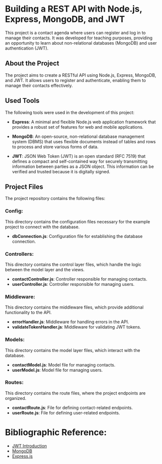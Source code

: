 # Building a REST API with Node.js, Express, MongoDB, and JWT

This project is a contact agenda where users can register and log in to manage their contacts. It was developed for teaching purposes, providing an opportunity to learn about non-relational databases (MongoDB) and user authentication (JWT).

## About the Project
The project aims to create a RESTful API using Node.js, Express, MongoDB, and JWT. It allows users to register and authenticate, enabling them to manage their contacts effectively.

## Used Tools
The following tools were used in the development of this project:

- **Express**: A minimal and flexible Node.js web application framework that provides a robust set of features for web and mobile applications.

- **MongoDB**: An open-source, non-relational database management system (DBMS) that uses flexible documents instead of tables and rows to process and store various forms of data.

- **JWT**: JSON Web Token (JWT) is an open standard (RFC 7519) that defines a compact and self-contained way for securely transmitting information between parties as a JSON object. This information can be verified and trusted because it is digitally signed.

## Project Files
The project repository contains the following files:

### Config:
This directory contains the configuration files necessary for the example project to connect with the database.

- **dbConnection.js**: Configuration file for establishing the database connection.

### Controllers:
This directory contains the control layer files, which handle the logic between the model layer and the views.

- **contactController.js**: Controller responsible for managing contacts.
- **userController.js**: Controller responsible for managing users.

### Middleware:
This directory contains the middleware files, which provide additional functionality to the API.

- **errorHandler.js**: Middleware for handling errors in the API.
- **validateTokenHandler.js**: Middleware for validating JWT tokens.

### Models:
This directory contains the model layer files, which interact with the database.

- **contactModel.js**: Model file for managing contacts.
- **userModel.js**: Model file for managing users.

### Routes:
This directory contains the route files, where the project endpoints are organized.

- **contactRoute.js**: File for defining contact-related endpoints.
- **userRoute.js**: File for defining user-related endpoints.

# Bibliographic Reference:
- [JWT Introduction](https://jwt.io/introduction)
- [MongoDB](https://www.mongodb.com/)
- [Express.js](https://expressjs.com/)

